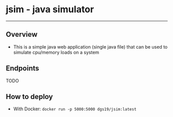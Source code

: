 # jsim - java simulator  

---

## Overview
 - This is a simple java web application (single java file) that can be used to simulate cpu/memory loads on a system
 
## Endpoints
TODO

## How to deploy
 - With Docker: `docker run -p 5000:5000 dgs19/jsim:latest` 
    

